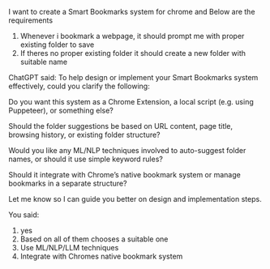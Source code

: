I want to create a Smart Bookmarks system for chrome and Below are the requirements
1. Whenever i bookmark a webpage, it should prompt me with proper existing folder to save
2. If theres no proper existing folder it should create a new folder with suitable name

ChatGPT said:
To help design or implement your Smart Bookmarks system effectively, could you clarify the following:

Do you want this system as a Chrome Extension, a local script (e.g. using Puppeteer), or something else?

Should the folder suggestions be based on URL content, page title, browsing history, or existing folder structure?

Would you like any ML/NLP techniques involved to auto-suggest folder names, or should it use simple keyword rules?

Should it integrate with Chrome’s native bookmark system or manage bookmarks in a separate structure?

Let me know so I can guide you better on design and implementation steps.

You said:
1. yes
2. Based on all of them chooses a suitable one
3. Use ML/NLP/LLM techniques
4. Integrate with Chromes native bookmark system